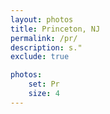 ```yaml
---
layout: photos
title: Princeton, NJ
permalink: /pr/
description: s."
exclude: true

photos:
    set: Pr
    size: 4
---
```


